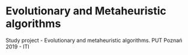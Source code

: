 ﻿# Evolutionary and Metaheuristic algorithms
Study project - Evolutionary and metaheuristic algorithms.
PUT Poznań 2019 - ITI

